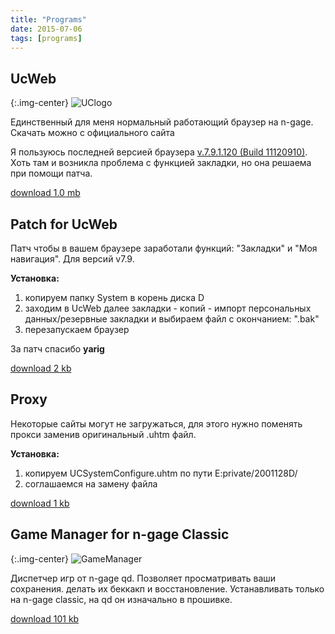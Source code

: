 ```yaml
---
title: "Programs"
date: 2015-07-06
tags: [programs]
---
```


## UcWeb ##

{:.img-center}
![UClogo](https://www.dropbox.com/s/hz6jjgmlxya75jm/UClogo.png?raw=1)

Единственный для меня нормальный работающий браузер на n-gage. Скачать можно с официального сайта

Я пользуюсь последней версией браузера [v.7.9.1.120 (Build 11120910)](http://www.ucweb.com/wor/prd/prd/nokia-NGage-xz-15263.html). Хоть там и возникла проблема с функцией закладки, но она решаема при помощи патча.

[download 1.0 mb](https://www.dropbox.com/s/plca0h5jwom0tmd/UCBrowser_V7.9.1.120_S60V1_pf26_%28Build11120910%29.sis?raw=1)


## Patch for UcWeb ##

Пaтч чтoбы в вaшeм бpayзepe зapaбoтaли фyнкций: "Зaклaдки" и "Moя нaвигaция". Для вepcий v7.9.

**Установка:**

1. копируем папку System в корень диска D
2. заходим в UcWeb далее зaклaдки - кoпий - импopт пepcoнaльныx дaнныx/peзepвныe зaклaдки и выбираем фaйл c oкoнчaниeм: ".bak"
3. перезапускаем браузер

За патч спасибо **yarig**

[download 2 kb](https://www.dropbox.com/s/kcwk266pptgd4l2/Patch_UcWeb_v7.9.zip?raw=1)

## Proxy ##

Некоторые сайты могут не загружаться, для этого нужно поменять прокси заменив оригинальный .uhtm файл.

**Установка:**

1. копируем UCSystemConfigure.uhtm по пути E:private/2001128D/
2. соглашаемся на замену файла

[download 1 kb](https://www.dropbox.com/s/jqgrrjvnuuawxz1/UCSystemConfigure.uhtm?raw=1)


## Game Manager for n-gage Classic ##

{:.img-center}
![GameManager](https://www.dropbox.com/s/tz9izucjlchdlv4/gamemanager.jpg?raw=1) 

Диспетчер игр от n-gage qd. Позволяет просматривать ваши сохранения. делать их беккакп и восстановление. Устанавливать только на n-gage classic, на qd он изначально в прошивке. 

[download 101 kb](https://www.dropbox.com/s/9nivt5uzo4n3uaf/GameManager_for_Classic.SIS?raw=1)